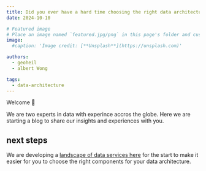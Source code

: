 ```yaml
---
title: Did you ever have a hard time choosing the right data architecture?
date: 2024-10-10

# Featured image
# Place an image named `featured.jpg/png` in this page's folder and customize its options here.
image:
  #caption: 'Image credit: [**Unsplash**](https://unsplash.com)'

authors:
  - geoheil
  - albert Wong

tags:
  - data-architecture
---
```

Welcome 👋

We are two experts in data with experince accros the globe.
Here we are starting a blog to share our insights and experiences with you.

## next steps

We are developing a [landscape of data services here](https://landscape.data-inconsistencies.datajourney.expert/) for the start to make it easier for you to choose the right components for your data architecture.
